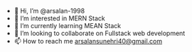 - 👋 Hi, I’m @arsalan-1998
- 👀 I’m interested in MERN Stack
- 🌱 I’m currently learning MEAN Stack
- 💞️ I’m looking to collaborate on Fullstack web development
- 📫 How to reach me arsalansunehri40@gmail.com

<!---
arsalan-1998/arsalan-1998 is a ✨ special ✨ repository because its `README.md` (this file) appears on your GitHub profile.
You can click the Preview link to take a look at your changes.
--->
